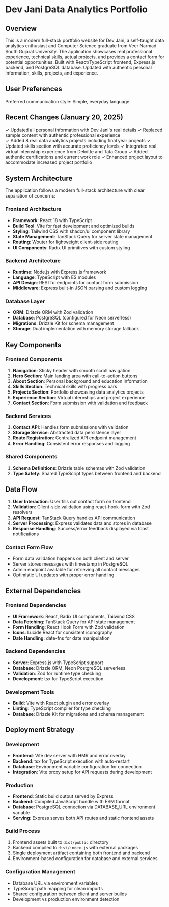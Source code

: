 # Dev Jani Data Analytics Portfolio

## Overview

This is a modern full-stack portfolio website for Dev Jani, a self-taught data analytics enthusiast and Computer Science graduate from Veer Narmad South Gujarat University. The application showcases real professional experience, technical skills, actual projects, and provides a contact form for potential opportunities. Built with React/TypeScript frontend, Express.js backend, and PostgreSQL database. Updated with authentic personal information, skills, projects, and experience.

## User Preferences

Preferred communication style: Simple, everyday language.

## Recent Changes (January 20, 2025)

✓ Updated all personal information with Dev Jani's real details
✓ Replaced sample content with authentic professional experience  
✓ Added 8 real data analytics projects including final year projects
✓ Updated skills section with accurate proficiency levels
✓ Integrated real virtual internship experience from Deloitte and Tata Group
✓ Added authentic certifications and current work role
✓ Enhanced project layout to accommodate increased project portfolio

## System Architecture

The application follows a modern full-stack architecture with clear separation of concerns:

### Frontend Architecture
- **Framework**: React 18 with TypeScript
- **Build Tool**: Vite for fast development and optimized builds
- **Styling**: Tailwind CSS with shadcn/ui component library
- **State Management**: TanStack Query for server state management
- **Routing**: Wouter for lightweight client-side routing
- **UI Components**: Radix UI primitives with custom styling

### Backend Architecture
- **Runtime**: Node.js with Express.js framework
- **Language**: TypeScript with ES modules
- **API Design**: RESTful endpoints for contact form submission
- **Middleware**: Express built-in JSON parsing and custom logging

### Database Layer
- **ORM**: Drizzle ORM with Zod validation
- **Database**: PostgreSQL (configured for Neon serverless)
- **Migrations**: Drizzle Kit for schema management
- **Storage**: Dual implementation with memory storage fallback

## Key Components

### Frontend Components
1. **Navigation**: Sticky header with smooth scroll navigation
2. **Hero Section**: Main landing area with call-to-action buttons
3. **About Section**: Personal background and education information
4. **Skills Section**: Technical skills with progress bars
5. **Projects Section**: Portfolio showcasing data analytics projects
6. **Experience Section**: Virtual internships and project experience
7. **Contact Section**: Form submission with validation and feedback

### Backend Services
1. **Contact API**: Handles form submissions with validation
2. **Storage Service**: Abstracted data persistence layer
3. **Route Registration**: Centralized API endpoint management
4. **Error Handling**: Consistent error responses and logging

### Shared Components
1. **Schema Definitions**: Drizzle table schemas with Zod validation
2. **Type Safety**: Shared TypeScript types between frontend and backend

## Data Flow

1. **User Interaction**: User fills out contact form on frontend
2. **Validation**: Client-side validation using react-hook-form with Zod resolvers
3. **API Request**: TanStack Query handles API communication
4. **Server Processing**: Express validates data and stores in database
5. **Response Handling**: Success/error feedback displayed via toast notifications

### Contact Form Flow
- Form data validation happens on both client and server
- Server stores messages with timestamp in PostgreSQL
- Admin endpoint available for retrieving all contact messages
- Optimistic UI updates with proper error handling

## External Dependencies

### Frontend Dependencies
- **UI Framework**: React, Radix UI components, Tailwind CSS
- **Data Fetching**: TanStack Query for API state management
- **Form Handling**: React Hook Form with Zod validation
- **Icons**: Lucide React for consistent iconography
- **Date Handling**: date-fns for date manipulation

### Backend Dependencies
- **Server**: Express.js with TypeScript support
- **Database**: Drizzle ORM, Neon PostgreSQL serverless
- **Validation**: Zod for runtime type checking
- **Development**: tsx for TypeScript execution

### Development Tools
- **Build**: Vite with React plugin and error overlay
- **Linting**: TypeScript compiler for type checking
- **Database**: Drizzle Kit for migrations and schema management

## Deployment Strategy

### Development
- **Frontend**: Vite dev server with HMR and error overlay
- **Backend**: tsx for TypeScript execution with auto-restart
- **Database**: Environment variable configuration for connection
- **Integration**: Vite proxy setup for API requests during development

### Production
- **Frontend**: Static build output served by Express
- **Backend**: Compiled JavaScript bundle with ESM format
- **Database**: PostgreSQL connection via DATABASE_URL environment variable
- **Serving**: Express serves both API routes and static frontend assets

### Build Process
1. Frontend assets built to `dist/public` directory
2. Backend compiled to `dist/index.js` with external packages
3. Single deployment artifact containing both frontend and backend
4. Environment-based configuration for database and external services

### Configuration Management
- Database URL via environment variables
- TypeScript path mapping for clean imports
- Shared configuration between client and server builds
- Development vs production environment detection